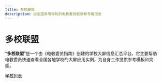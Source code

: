 ```yaml
---
title: 多校联盟
description: 由全国多所学校的电教委贡献学校专属信息
---
```


# 多校联盟

“**多校联盟**”是一个由《电教委员指南》创建的学校大屏信息汇总平台。它主要帮助电教委员快速查看全国各地学校的大屏应用实例，为自身工作提供参考模板和灵感。

[学校列表](/guide/school-list)